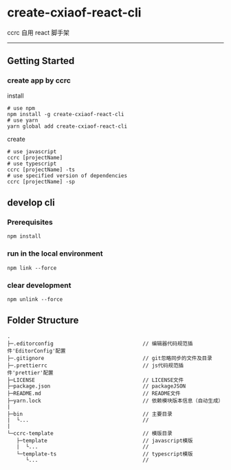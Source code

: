 # create-cxiaof-react-cli

ccrc 自用 react 脚手架

---

## Getting Started

### create app by ccrc

install

```shell
# use npm
npm install -g create-cxiaof-react-cli
# use yarn
yarn global add create-cxiaof-react-cli
```

create

```shell
# use javascript
ccrc [projectName]
# use typescript
ccrc [projectName] -ts
# use specified version of dependencies
ccrc [projectName] -sp
```

## develop cli

### Prerequisites

```shell
npm install
```

### run in the local environment

```shell
npm link --force
```

### clear development

```shell
npm unlink --force
```

## Folder Structure

```
.
├─.editorconfig                             // 编辑器代码规范插件'EditorConfig'配置
├─.gitignore                                // git忽略同步的文件及目录
├─.prettierrc                               // js代码规范插件'prettier'配置
├─LICENSE                                   // LICENSE文件
├─package.json                              // packageJSON
├─README.md                                 // README文件
├─yarn.lock                                 // 依赖模块版本信息（自动生成）
|
├─bin                                       // 主要目录
|  └...                                     //
|
└─ccrc-template                             // 模版目录
   ├─template                               // javascript模版
   |  └...                                  //
   └─template-ts                            // typescript模版
      └...                                  //
```
